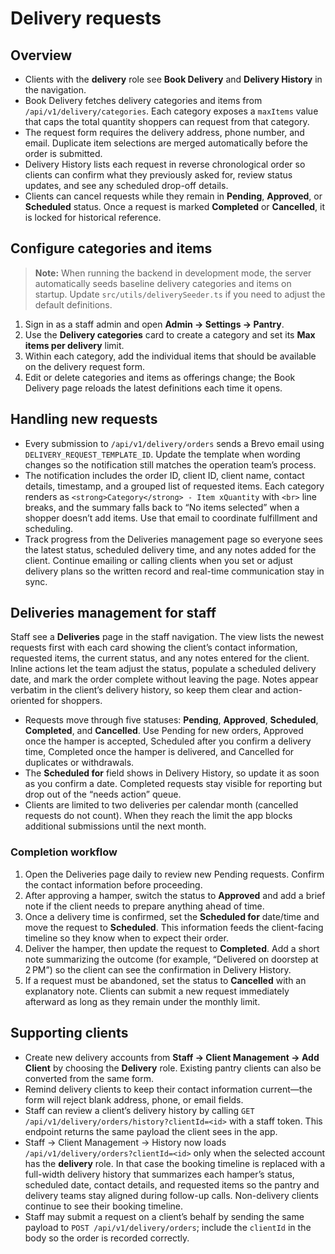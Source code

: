 # Delivery requests

## Overview

- Clients with the **delivery** role see **Book Delivery** and **Delivery History** in the navigation.
- Book Delivery fetches delivery categories and items from `/api/v1/delivery/categories`. Each category exposes a `maxItems` value that caps the total quantity shoppers can request from that category.
- The request form requires the delivery address, phone number, and email. Duplicate item selections are merged automatically before the order is submitted.
- Delivery History lists each request in reverse chronological order so clients can confirm what they previously asked for, review status updates, and see any scheduled drop-off details.
- Clients can cancel requests while they remain in **Pending**, **Approved**, or **Scheduled** status. Once a request is marked **Completed** or **Cancelled**, it is locked for historical reference.

## Configure categories and items

> **Note:** When running the backend in development mode, the server automatically seeds baseline delivery categories and items on startup. Update `src/utils/deliverySeeder.ts` if you need to adjust the default definitions.

1. Sign in as a staff admin and open **Admin → Settings → Pantry**.
2. Use the **Delivery categories** card to create a category and set its **Max items per delivery** limit.
3. Within each category, add the individual items that should be available on the delivery request form.
4. Edit or delete categories and items as offerings change; the Book Delivery page reloads the latest definitions each time it opens.

## Handling new requests

- Every submission to `/api/v1/delivery/orders` sends a Brevo email using `DELIVERY_REQUEST_TEMPLATE_ID`. Update the template when wording changes so the notification still matches the operation team’s process.
- The notification includes the order ID, client ID, client name, contact details, timestamp, and a grouped list of requested items. Each category renders as `<strong>Category</strong> - Item xQuantity` with `<br>` line breaks, and the summary falls back to “No items selected” when a shopper doesn’t add items. Use that email to coordinate fulfillment and scheduling.
- Track progress from the Deliveries management page so everyone sees the latest status, scheduled delivery time, and any notes added for the client. Continue emailing or calling clients when you set or adjust delivery plans so the written record and real-time communication stay in sync.

## Deliveries management for staff

Staff see a **Deliveries** page in the staff navigation. The view lists the newest requests first with each card showing the client’s contact information, requested items, the current status, and any notes entered for the client. Inline actions let the team adjust the status, populate a scheduled delivery date, and mark the order complete without leaving the page. Notes appear verbatim in the client’s delivery history, so keep them clear and action-oriented for shoppers.

- Requests move through five statuses: **Pending**, **Approved**, **Scheduled**, **Completed**, and **Cancelled**. Use Pending for new orders, Approved once the hamper is accepted, Scheduled after you confirm a delivery time, Completed once the hamper is delivered, and Cancelled for duplicates or withdrawals.
- The **Scheduled for** field shows in Delivery History, so update it as soon as you confirm a date. Completed requests stay visible for reporting but drop out of the “needs action” queue.
- Clients are limited to two deliveries per calendar month (cancelled requests do not count). When they reach the limit the app blocks additional submissions until the next month.

### Completion workflow

1. Open the Deliveries page daily to review new Pending requests. Confirm the contact information before proceeding.
2. After approving a hamper, switch the status to **Approved** and add a brief note if the client needs to prepare anything ahead of time.
3. Once a delivery time is confirmed, set the **Scheduled for** date/time and move the request to **Scheduled**. This information feeds the client-facing timeline so they know when to expect their order.
4. Deliver the hamper, then update the request to **Completed**. Add a short note summarizing the outcome (for example, “Delivered on doorstep at 2 PM”) so the client can see the confirmation in Delivery History.
5. If a request must be abandoned, set the status to **Cancelled** with an explanatory note. Clients can submit a new request immediately afterward as long as they remain under the monthly limit.

## Supporting clients

- Create new delivery accounts from **Staff → Client Management → Add Client** by choosing the **Delivery** role. Existing pantry clients can also be converted from the same form.
- Remind delivery clients to keep their contact information current—the form will reject blank address, phone, or email fields.
- Staff can review a client’s delivery history by calling `GET /api/v1/delivery/orders/history?clientId=<id>` with a staff token. This endpoint returns the same payload the client sees in the app.
- Staff → Client Management → History now loads `/api/v1/delivery/orders?clientId=<id>` only when the selected account has the **delivery** role. In that case the booking timeline is replaced with a full-width delivery history that summarizes each hamper’s status, scheduled date, contact details, and requested items so the pantry and delivery teams stay aligned during follow-up calls. Non-delivery clients continue to see their booking timeline.
- Staff may submit a request on a client’s behalf by sending the same payload to `POST /api/v1/delivery/orders`; include the `clientId` in the body so the order is recorded correctly.
